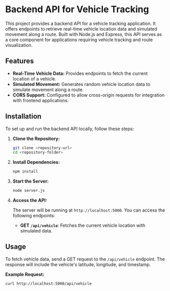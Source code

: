 # Backend API for Vehicle Tracking

This project provides a backend API for a vehicle tracking application. It offers endpoints to retrieve real-time vehicle location data and simulated movement along a route. Built with Node.js and Express, this API serves as a core component for applications requiring vehicle tracking and route visualization.

## Features

- **Real-Time Vehicle Data:** Provides endpoints to fetch the current location of a vehicle.
- **Simulated Movement:** Generates random vehicle location data to simulate movement along a route.
- **CORS Support:** Configured to allow cross-origin requests for integration with frontend applications.

## Installation

To set up and run the backend API locally, follow these steps:

1. **Clone the Repository:**

    ```bash
    git clone <repository-url>
    cd <repository-folder>
    ```

2. **Install Dependencies:**

    ```bash
    npm install
    ```

3. **Start the Server:**

    ```bash
    node server.js
    ```

4. **Access the API:**

    The server will be running at `http://localhost:5000`. You can access the following endpoints:
    - **GET `/api/vehicle`**: Fetches the current vehicle location with simulated data.

## Usage

To fetch vehicle data, send a GET request to the `/api/vehicle` endpoint. The response will include the vehicle's latitude, longitude, and timestamp.

**Example Request:**

```bash
curl http://localhost:5000/api/vehicle
